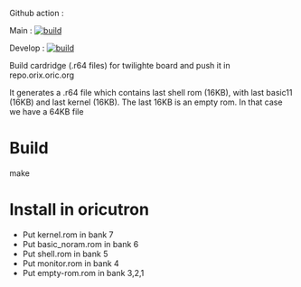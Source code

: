 Github action :

Main : [![build](https://github.com/orix-software/cardridge/actions/workflows/main.yml/badge.svg?branch=master)](https://github.com/orix-software/cardridge/actions/workflows/main.yml)

Develop : [![build](https://github.com/orix-software/cardridge/actions/workflows/main.yml/badge.svg?branch=develop)](https://github.com/orix-software/cardridge/actions/workflows/main.yml)

Build cardridge (.r64 files) for twilighte board and push it in repo.orix.oric.org

It generates a .r64 file which contains last shell rom (16KB), with last basic11 (16KB) and last kernel (16KB). The last 16KB is an empty rom. In that case we have a 64KB file

# Build

make

# Install in oricutron

* Put kernel.rom in bank 7
* Put basic_noram.rom in bank 6
* Put shell.rom in bank 5
* Put monitor.rom in bank 4
* Put empty-rom.rom in bank 3,2,1
